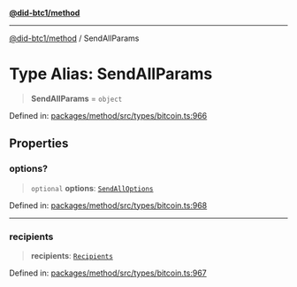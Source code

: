 [**@did-btc1/method**](../README.md)

***

[@did-btc1/method](../globals.md) / SendAllParams

# Type Alias: SendAllParams

> **SendAllParams** = `object`

Defined in: [packages/method/src/types/bitcoin.ts:966](https://github.com/dcdpr/did-btc1-js/blob/4ab6f9915d95beed9bc633644c9db1539395f512/packages/method/src/types/bitcoin.ts#L966)

## Properties

### options?

> `optional` **options**: [`SendAllOptions`](SendAllOptions.md)

Defined in: [packages/method/src/types/bitcoin.ts:968](https://github.com/dcdpr/did-btc1-js/blob/4ab6f9915d95beed9bc633644c9db1539395f512/packages/method/src/types/bitcoin.ts#L968)

***

### recipients

> **recipients**: [`Recipients`](Recipients.md)

Defined in: [packages/method/src/types/bitcoin.ts:967](https://github.com/dcdpr/did-btc1-js/blob/4ab6f9915d95beed9bc633644c9db1539395f512/packages/method/src/types/bitcoin.ts#L967)
